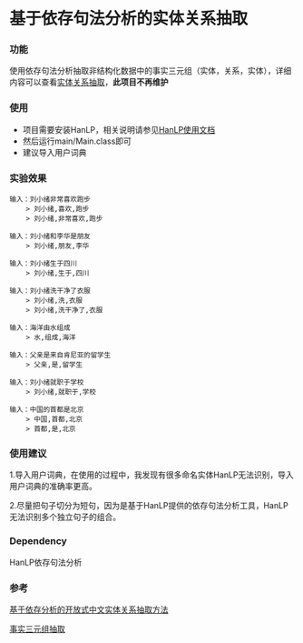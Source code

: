 # 基于依存句法分析的实体关系抽取

### 功能

使用依存句法分析抽取非结构化数据中的事实三元组（实体，关系，实体），详细内容可以查看[实体关系抽取](https://github.com/mengxiaoxu/entity_relation_extraction/blob/master/实体关系抽取.md)，**此项目不再维护**

### 使用

* 项目需要安装HanLP，相关说明请参见[HanLP使用文档](http://hanlp.linrunsoft.com/doc.html)
* 然后运行main/Main.class即可
* 建议导入用户词典

### 实验效果

```
输入：刘小绪非常喜欢跑步
    > 刘小绪,喜欢,跑步
    > 刘小绪,非常喜欢,跑步

输入：刘小绪和李华是朋友
    > 刘小绪,朋友,李华

输入：刘小绪生于四川
    > 刘小绪,生于,四川

输入：刘小绪洗干净了衣服
    > 刘小绪,洗,衣服
    > 刘小绪,洗干净了,衣服

输入：海洋由水组成
    > 水,组成,海洋

输入：父亲是来自肯尼亚的留学生
    > 父亲,是,留学生

输入：刘小绪就职于学校
    > 刘小绪,就职于,学校

输入：中国的首都是北京
    > 中国,首都,北京
    > 首都,是,北京
```

### 使用建议

1.导入用户词典，在使用的过程中，我发现有很多命名实体HanLP无法识别，导入用户词典的准确率更高。

2.尽量把句子切分为短句，因为是基于HanLP提供的依存句法分析工具，HanLP无法识别多个独立句子的组合。

### Dependency

HanLP依存句法分析

### 参考

[基于依存分析的开放式中文实体关系抽取方法](http://www.docin.com/p-1715877509.html)

[事实三元组抽取](https://github.com/twjiang/fact_triple_extraction)